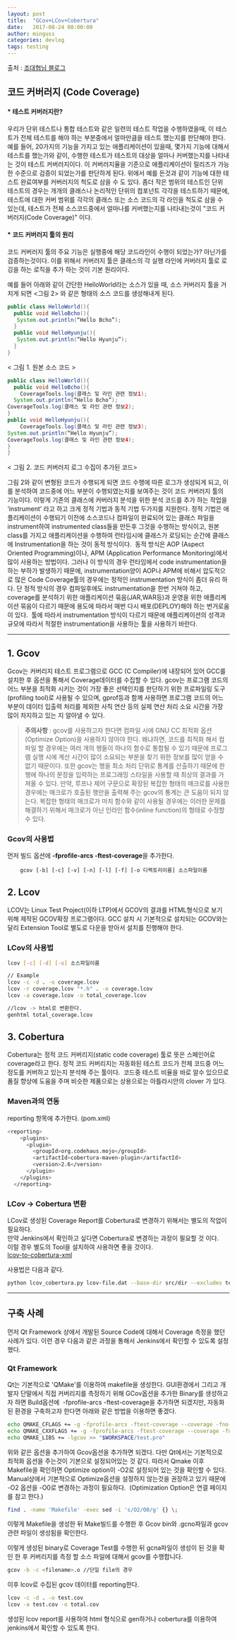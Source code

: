 ```yaml
---
layout: post
title:  "GCov+LCov+Cobertura"
date:   2017-08-24 08:00:00
author: minguss
categories: devlog
tags: testing
---
```


출처 : [조대협님 블로그](http://bcho.tistory.com/156)

## 코드 커버러지 (Code Coverage)

#### * 테스트 커버러지란?

우리가 단위 테스트나 통합 테스트와 같은 일련의 테스트 작업을 수행하였을때, 이 테스트가 전체 테스트를 해야 하는 부분중에서 얼마만큼을 테스트 했는지를 판단해야 한다.
예를 들어, 20가지의 기능을 가지고 있는 애플리케이션이 있을때, 몇가지 기능에 대해서 테스트를 했는가와 같이, 수행한 테스트가 테스트의 대상을 얼마나 커버했는지를 나타내는 것이 테스트 커버러지이다. 이 커버러지율을 기준으로 애플리케이션이 릴리즈가 가능한 수준으로 검증이 되었는가를 판단하게 된다.
위에서 예를 든것과 같이 기능에 대한 테스트 완료여부를 커버러지의 척도로 삼을 수 도 있다.
좀더 작은 범위의 테스트인 단위 테스트의 경우는 개개의 클래스나 논리적인 단위의 컴포넌트 각각을 테스트하기 때문에, 테스트에 대한 커버 범위를 각각의 클래스 또는 소스 코드의 각 라인을 척도로 삼을 수 있는데, 테스트가 전체 소스코드중에서 얼마나를 커버했는지를 나타내는것이 "코드 커버러지(Code Coverage)" 이다.

#### * 코드 커버러지 툴의 원리

코드 커버러지 툴의 주요 기능은 실행중에 해당 코드라인이 수행이 되었는가? 아닌가를 검증하는것이다. 이를 위해서 커버러지 툴은 클래스의 각 실행 라인에 커버러지 툴로 로깅을 하는 로직을 추가 하는 것이 기본 원리이다.  

예를 들어 아래와 같이 간단한 HelloWorld라는 소스가 있을 때, 소스 커버러지 툴을 거치게 되면 <그림 2> 와 같은 형태의 소스 코드를 생성해내게 된다.

``` java
public class HelloWorld(){
  public void HelloBcho(){
   System.out.println(“Hello Bcho”);
  }
  public void HelloHyunju(){
   System.out.println(“Hello Hyunju”);
  }
}
```
< 그림 1. 원본 소스 코드 >

``` java
public class HelloWorld(){
  public void HelloBcho(){
    CoverageTools.log(클래스 및 라인 관련 정보1);
  System.out.println(“Hello Bcho”);
CoverageTools.log(클래스 및 라인 관련 정보2);
}
public void HelloHyunju(){
    CoverageTools.log(클래스 및 라인 관련 정보3);
System.out.println(“Hello Hyunju”);
CoverageTools.log(클래스 및 라인 관련 정보4);
}
}
```
< 그림 2. 코드 커버러지 로그 수집이 추가된 코드>

그림 2와 같이 변형된 코드가 수행되게 되면 코드 수행에 따른 로그가 생성되게 되고, 이를 분석하여 코드중에 어느 부분이 수행되였는지를 보여주는 것이 코드 커버러지 툴의 기능이다.
이렇게 기존의 클래스에 커버러지 분석을 위한 분석 코드를 추가 하는 작업을 ‘instrument’ 라고 하고 크게 정적 기법과 동적 기법 두가지를 지원한다.
정적 기법은 애플리케이션이 수행되기 이전에 소스코드나 컴파일이 완료되어 있는 클래스 파일을 instrument하여 instrumented class들을 만든후 그것을 수행하는 방식이고, 원본 class를 가지고 애플리케이션을 수행하여 런타임시에 클래스가 로딩되는 순간에 클래스에 Instrumentation을 하는 것이 동적 방식이다.
 동적 방식은 AOP (Aspect Oriented Programming)이나, APM (Application Performance Monitoring)에서 많이 사용하는 방법이다. 그러나 이 방식의 경우 런타임에서 code instrumentation을 하는 부하가 발생하기 때문에, instrumentation양이 AOP나 APM에 비해서 압도적으로 많은 Code Coverage툴의 경우에는 정적인 instrumentation 방식이 좀더 유리 하다. 단 정적 방식의 경우 컴파일후에도 instrumentation을 한번 거쳐야 하고, coverage를 분석하기 위한 애플리케이션 묶음(JAR,WAR등)과 운영을 위한 애플리케이션 묶음이 다르기 때문에 용도에 따라서 매번 다시 배포(DEPLOY)해야 하는 번거로움이 있다.
 툴에 따라서 instrumentation 방식이 다르기 때문에 애플리케이션의 성격과 규모에 따라서 적절한 instrumentation을 사용하는 툴을 사용하기 바란다.

---

## 1. **Gcov**
Gcov는 커버리지 테스트 프로그램으로 GCC (C Compiler)에 내장되어 있어 GCC를 설치한 후 옵션을 통해서 Coverage데이터를 수집할 수 있다. gcov는 프로그램 코드의 어느 부분을 최적화 시키는 것이 가장 좋은 선택인지를 판단하기 위한 프로파일링 도구(profiling tool)로 사용될 수 있으며, gprof등과 함께 사용하면 프로그램 코드의 어느 부분이 데이터 입출력 처리를 제외한 사칙 연산 등의 실제 연산 처리 소요 시간을 가장 많이 차지하고 있는 지 알아낼 수 있다.

> **주의사항** : gcov를 사용하고자 한다면 컴파일 시에 GNU CC 최적화 옵션(Optimize Option)을 사용하지 않아야 한다. 왜냐하면, 코드를 최적화 해서 컴파일 할 경우에는 여러 개의 행들이 하나의 함수로 통합될 수 있기 때문에 프로그램 실행 시에 계산 시간이 많이 소요되는 부분을 찾기 위한 정보를 많이 얻을 수 없기 때문이다. 또한 gcov는 행을 최소 처리 단위로 통계를 산출하기 때문에 한 행에 하나의 문장을 입력하는 프로그래밍 스타일을 사용할 때 최상의 결과를 가져올 수 있다. 만약, 루프나 제어 구문으로 확장된 복잡한 형태의 매크로를 사용한 경우에는 매크로가 호출된 행만을 출력해 주는 gcov의 통계는 큰 도움이 되지 않는다. 복잡한 형태의 매크로가 마치 함수와 같이 사용될 경우에는 이러한 문제를 해결하기 위해서 매크로가 아닌 인라인 함수(inline function)의 형태로 수정할 수 있다.

### **Gcov의 사용법**

먼저 빌드 옵션에 **-fprofile-arcs -ftest-coverage**을 추가한다.

        gcov [-b] [-c] [-v] [-n] [-l] [-f] [-o 디렉토리이름] 소스파일이름


## 2. **Lcov**
LCOV는 Linux Test Project(이하 LTP)에서 GCOV의 결과를 HTML형식으로 보기 위해 제작된 GCOV확장 프로그램이다.
GCC 설치 시 기본적으로 설치되는 GCOV와는 달리 Extension Tool로 별도로 다운을 받아서 설치를 진행해야 한다.

### **LCov의 사용법**

``` bash
lcov [-c] [-d] [-o] 소스파일이름

// Example
lcov -c -d . -o coverage.lcov
lcov -r coverage.lcov "*.h" . -o coverage.lcov
lcov -a coverage.lcov -o total_coverage.lcov

//lcov -> html로 변환한다.
genhtml total_coverage.lcov
```

## 3. **Cobertura**

Cobertura는 정적 코드 커버리지(static code coverage) 툴로 뜻은 스페인어로 coverage라고 한다. 
정적 코드 커버리지는 자동화된 테스트 코드가 전체 코드중 어느 정도를 커버하고 있는지 분석해 주는 툴이다. 
코드중 테스트 비율을 바로 알수 있으므로 품질 향상에 도움을 주며 비슷한 제품으로는 상용으로는 아틀라시안의 clover 가 있다.

### **Maven과의 연동**
reporting 항목에 추가한다. (pom.xml)
``` bash xml
<reporting>
    <plugins>
      <plugin>
        <groupId>org.codehaus.mojo</groupId>
        <artifactId>cobertura-maven-plugin</artifactId>
        <version>2.6</version>
      </plugin>
    </plugins>
  </reporting>
```

### **LCov -> Cobertura 변환**
LCov로 생성된 Coverage Report를 Cobertura로 변경하기 위해서는 별도의 작업이 필요하다.  
만약 Jenkins에서 확인하고 싶다면 Cobertura로 변경하는 과정이 필요할 것 이다.  
이럴 경우 별도의 Tool을 설치하여 사용하면 좋을 것이다.  
[lcov-to-cobertura-xml](https://github.com/eriwen/lcov-to-cobertura-xml)

사용법은 다음과 같다.

``` bash
python lcov_cobertura.py lcov-file.dat --base-dir src/dir --excludes test.lib --output build/coverage.xml --demangle
```

---

## **구축 사례**
먼저 Qt Framework 상에서 개발된 Source Code에 대해서 Coverage 측정을 했던 사례가 있다. 이런 경우 다음과 같은 과정을 통해서 Jenkins에서 확인할 수 있도록 설정했다.

### Qt Framework
Qt는 기본적으로 'QMake'를 이용하여 makefile을 생성한다. GUI환경에서 그리고 개발자 단말에서 직접 커버리지를 측정하기 위해 GCov옵션을 추가한 Binary를 생성하고자 하면 Build옵션에  -fprofile-arcs -ftest-coverage을 추가하면 되겠지만, 자동화 된 환경을 구축하고자 한다면 아래와 같은 방법을 이용하면 좋겠다.

``` bash
echo QMAKE_CFLAGS += -g -fprofile-arcs -ftest-coverage --coverage -fno-exceptions -fno-inline >> "$WORKSPACE/test.pro" //C 개발일 경우
echo QMAKE_CXXFLAGS += -g -fprofile-arcs -ftest-coverage --coverage -fno-exceptions -fno-inline >> "$WORKSPACE/test.pro" //C++ 개발일 경우
echo QMAKE_LIBS += -lgcov >> "$WORKSPACE/test.pro"
```

위와 같은 옵션을 추가하여 Gcov옵션을 추가하면 되겠다.
다만 Qt에서는 기본적으로 최적화 옵션을 주는것이 기본으로 설정되어있는 것 같다.
따라서 Qmake 이후 Makefile을 확인하면 Optimize option이 -O2로 설정되어 있는 것을 확인할 수 있다.
Manual상에서 기본적으로 Optimize옵션을 설정하지 않는것을 권장하고 있기 때문에 -O2 옵션을 -O0로 변경하는 과정이 필요하다.  (Optimization Option은 연결 페이지를 참고 한다.)

``` bash
find . -name 'Makefile' -exec sed -i 's/O2/O0/g' {} \;
```

이렇게 Makefile을 생성한 뒤 Make빌드를 수행한 후 Gcov bin와 .gcno파일과 gcov관련 파일이 생성됨을 확인한다.

이렇게 생성된 binary로 Coverage Test를 수행한 뒤 gcna파일이 생성이 된 것을 확인 한 후 커버리지를 측정 할 소스 파일에 대해서 gcov를 수행합니다. 

``` bash
gcov -b -c <filename>.o //단일 file의 경우
```

이후 lcov로 수집된 gcov 데이터를 reporting한다.

``` bash
lcov -c -d . -o test.cov
lcov -a test.cov -o total.cov
```

생성된 lcov report를 사용하여 html 형식으로 gen하거나 cobertura를 이용하여 jenkins에서 확인할 수 있도록 한다.